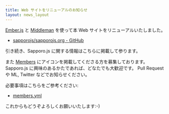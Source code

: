 ```yaml
---
title: Web サイトをリニューアルのお知らせ
layout: news_layout
---
```

[Ember.js](http://emberjs.com) と [Middleman](http://middlemanapp.com) を使って本 Web サイトをリニューアルいたしました。

* [sapporojs/sapporojs.org - GitHub](http://github.com/sapporojs/sapporojs.org)

引き続き、Sapporo.js に関する情報はこちらに掲載して参ります。

また [Members](http://sapporojs.org/#members) にアイコンを掲載してくださる方を募集しております。
Sapporo.js に興味のあるかたであれば、どなたでも大歓迎です。
Pull Request や ML, Twitter などでお知らせください。

必要事項はこちらをご参考ください:

* [members.yml](https://github.com/sapporojs/sapporojs.org/blob/master/data/members.yml)

これからもどうぞよろしくお願いいたします:-)
